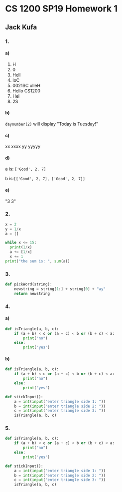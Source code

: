 # CS 1200 SP19 Homework 1
## Jack Kufa


### 1.
#### a)
1. H
2. 0
3. Hell
4. loC
5. 0021SC olleH
6. Hello CS1200
7. Hel
8. 2S

#### b)
`daynumber(2)` will display "Today is Tuesday!"

#### c)
xx xxxx yy yyyyy

#### d)
a is: `['Good', 2, 7]`

b is:`[['Good', 2, 7], ['Good', 2, 7]]`

#### e)
"3 3"


### 2.
```python
x = 2
y = 1/x
a = []

while x <= 15:
  print(1/x)
  a += [1/x]
  x += 1
print("the sum is: ", sum(a))
```

### 3.
```python
def pickWord(string):
    newstring = string[1:] + string[0] + "ay"
    return newstring
```

### 4.

#### a)
```python
def isTriangle(a, b, c):
    if (a + b) < c or (a + c) < b or (b + c) < a:
        print("no")
    else:
        print("yes")
```
#### b)
```python
def isTriangle(a, b, c):
    if (a + b) < c or (a + c) < b or (b + c) < a:
        print("no")
    else:
        print("yes")

def stickInput():
    a = int(input("enter triangle side 1: "))
    b = int(input("enter triangle side 2: "))
    c = int(input("enter triangle side 3: "))
    isTriangle(a, b, c)
```


### 5.
```python
def isTriangle(a, b, c):
    if (a + b) < c or (a + c) < b or (b + c) < a:
        print("no")
    else:
        print("yes")

def stickInput():
    a = int(input("enter triangle side 1: "))
    b = int(input("enter triangle side 2: "))
    c = int(input("enter triangle side 3: "))
    isTriangle(a, b, c)
```